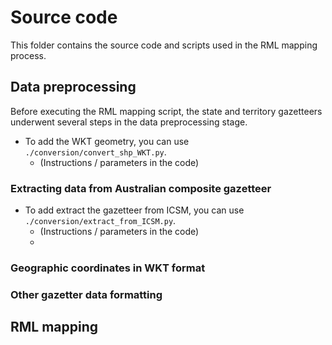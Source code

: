 # Source code
This folder contains the source code and scripts used in the RML mapping process.

## Data preprocessing 
Before executing the RML mapping script, the state and territory gazetteers underwent several steps in the data preprocessing stage.  

- To add the WKT geometry, you can use `./conversion/convert_shp_WKT.py`.
  - (Instructions / parameters in the code)


### Extracting data from Australian composite gazetteer

- To add extract the gazetteer from ICSM, you can use `./conversion/extract_from_ICSM.py`.
  - (Instructions / parameters in the code)
  - 
### Geographic coordinates in WKT format
### Other gazetter data formatting 

## RML mapping
